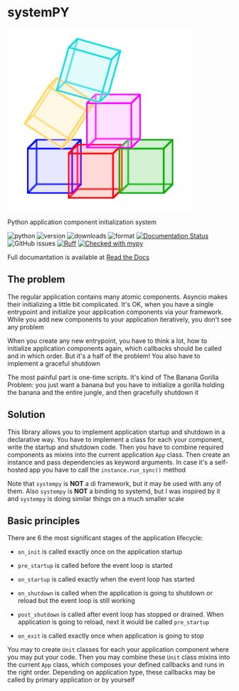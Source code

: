 # systemPY

![Logo](https://raw.githubusercontent.com/kai3341/systemPY/main/docs/images/systempy-logo.png)

Python application component initialization system

![python](https://img.shields.io/pypi/pyversions/systemPY)
![version](https://img.shields.io/pypi/v/systemPY)
![downloads](https://img.shields.io/pypi/dm/systemPY)
![format](https://img.shields.io/pypi/format/systemPY)
[![Documentation Status](https://readthedocs.org/projects/systempy/badge/?version=latest)](https://systempy.readthedocs.io/en/latest/?badge=latest)
![GitHub issues](https://img.shields.io/github/issues/kai3341/systemPY)
[![Ruff](https://img.shields.io/endpoint?url=https://raw.githubusercontent.com/astral-sh/ruff/main/assets/badge/v2.json)](https://github.com/astral-sh/ruff)
[![Checked with mypy](https://www.mypy-lang.org/static/mypy_badge.svg)](https://mypy-lang.org/)

Full documantation is available at
[Read the Docs](https://systempy.readthedocs.io/latest/)

## The problem

The regular application contains many atomic components. Asyncio makes their
initializing a little bit complicated. It's OK, when you have a single entrypoint
and initialize your application components via your framework. While you add
new components to your application iteratively, you don't see any problem

When you create any new entrypoint, you have to think a lot, how to initialize
application components again, which callbacks should be called and in which
order. But it's a half of the problem! You also have to implement a graceful
shutdown

The most painful part is one-time scripts. It's kind of The Banana Gorilla
Problem: you just want a banana but you have to initialize a gorilla holding the
banana and the entire jungle, and then gracefully shutdown it

## Solution

This library allows you to implement application startup and shutdown in a
declarative way. You have to implement a class for each your component,
write the startup and shutdown code. Then you have to combine required
components as mixins into the current application `App` class. Then create an
instance and pass dependencies as keyword arguments. In case it's a self-hosted
app you have to call the `instance.run_sync()` method

Note that `systempy` is **NOT** a di framework, but it may be used with any of
them. Also `systempy` is **NOT** a binding to systemd, but I was inspired by it
and `systempy` is doing similar things on a much smaller scale

## Basic principles

There are 6 the most significant stages of the application lifecycle:

- `on_init` is called exactly once on the application startup

- `pre_startup` is called before the event loop is started

- `on_startup` is called exactly when the event loop has started

- `on_shutdown` is called when the application is going to shutdown or reload
  but the event loop is still working

- `post_shutdown` is called after event loop has stopped or drained. When
  application is going to reload, next it would be called `pre_startup`

- `on_exit` is called exactly once when application is going to stop

You may to create `Unit` classes for each your application component where you
may put your code. Then you may combine these `Unit` class mixins into the
current `App` class, which composes your defined callbacks and runs in the
right order. Depending on application type, these callbacks may be called by
primary application or by yourself
